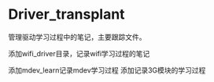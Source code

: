 Driver_transplant
=================

管理驱动学习过程中的笔记，主要跟踪文件。

添加wifi_driver目录，记录wifi学习过程的笔记

添加mdev_learn记录mdev学习过程
添加记录3G模块的学习过程

